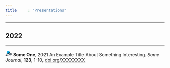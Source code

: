 ```yaml
---
title     : "Presentations"
---
```


----
## 2022
----

![](/images/pin4.gif) **Some One**, 2021
   An Example Title About Something Interesting.
   *Some Journal*, **123**, 1-10, [doi.org/XXXXXXXX](https://doi.org/XXXXXXXX)
